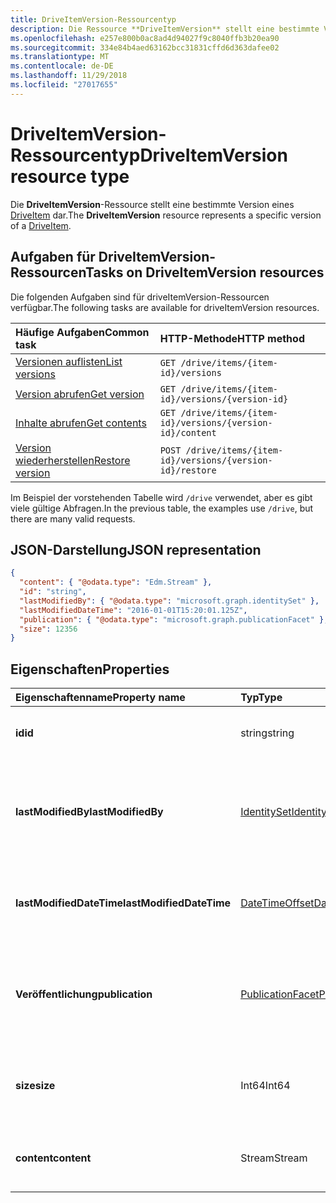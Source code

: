 ```yaml
---
title: DriveItemVersion-Ressourcentyp
description: Die Ressource **DriveItemVersion** stellt eine bestimmte Version von einer DriveItem dar.
ms.openlocfilehash: e257e800b0ac8ad4d94027f9c8040ffb3b20ea90
ms.sourcegitcommit: 334e84b4aed63162bcc31831cffd6d363dafee02
ms.translationtype: MT
ms.contentlocale: de-DE
ms.lasthandoff: 11/29/2018
ms.locfileid: "27017655"
---
```

# <a name="driveitemversion-resource-type"></a><span data-ttu-id="75079-103">DriveItemVersion-Ressourcentyp</span><span class="sxs-lookup"><span data-stu-id="75079-103">DriveItemVersion resource type</span></span>

<span data-ttu-id="75079-104">Die **DriveItemVersion**-Ressource stellt eine bestimmte Version eines [DriveItem](driveitem.md) dar.</span><span class="sxs-lookup"><span data-stu-id="75079-104">The **DriveItemVersion** resource represents a specific version of a [DriveItem](driveitem.md).</span></span>


## <a name="tasks-on-driveitemversion-resources"></a><span data-ttu-id="75079-105">Aufgaben für DriveItemVersion-Ressourcen</span><span class="sxs-lookup"><span data-stu-id="75079-105">Tasks on DriveItemVersion resources</span></span>

<span data-ttu-id="75079-106">Die folgenden Aufgaben sind für driveItemVersion-Ressourcen verfügbar.</span><span class="sxs-lookup"><span data-stu-id="75079-106">The following tasks are available for driveItemVersion resources.</span></span>

|            <span data-ttu-id="75079-107">Häufige Aufgaben</span><span class="sxs-lookup"><span data-stu-id="75079-107">Common task</span></span>             |         <span data-ttu-id="75079-108">HTTP-Methode</span><span class="sxs-lookup"><span data-stu-id="75079-108">HTTP method</span></span>         |
| :--------------------------------- | :-------------------------- |
| <span data-ttu-id="75079-109">[Versionen auflisten][version-list]</span><span class="sxs-lookup"><span data-stu-id="75079-109">[List versions][version-list]</span></span>      | `GET /drive/items/{item-id}/versions`  |
| <span data-ttu-id="75079-110">[Version abrufen][version-get]</span><span class="sxs-lookup"><span data-stu-id="75079-110">[Get version][version-get]</span></span>         | `GET /drive/items/{item-id}/versions/{version-id}`     |
| <span data-ttu-id="75079-111">[Inhalte abrufen][content-get]</span><span class="sxs-lookup"><span data-stu-id="75079-111">[Get contents][content-get]</span></span>        | `GET /drive/items/{item-id}/versions/{version-id}/content` |
| <span data-ttu-id="75079-112">[Version wiederherstellen][version-restore]</span><span class="sxs-lookup"><span data-stu-id="75079-112">[Restore version][version-restore]</span></span> | `POST /drive/items/{item-id}/versions/{version-id}/restore` |

[version-list]: ../api/driveitem-list-versions.md
[version-get]: ../api/driveitemversion-get.md
[content-get]: ../api/driveitemversion-get-contents.md
[version-restore]: ../api/driveitemversion-restore.md

<span data-ttu-id="75079-113">Im Beispiel der vorstehenden Tabelle wird `/drive` verwendet, aber es gibt viele gültige Abfragen.</span><span class="sxs-lookup"><span data-stu-id="75079-113">In the previous table, the examples use `/drive`, but there are many valid requests.</span></span>

## <a name="json-representation"></a><span data-ttu-id="75079-114">JSON-Darstellung</span><span class="sxs-lookup"><span data-stu-id="75079-114">JSON representation</span></span>

<!--{
  "blockType": "resource",
  "baseType": "microsoft.graph.baseItemVersion",
  "@odata.type": "microsoft.graph.driveItemVersion",
  "@type.aka": "oneDrive.driveItemVersion"
}-->

```json
{
  "content": { "@odata.type": "Edm.Stream" },
  "id": "string",
  "lastModifiedBy": { "@odata.type": "microsoft.graph.identitySet" },
  "lastModifiedDateTime": "2016-01-01T15:20:01.125Z",
  "publication": { "@odata.type": "microsoft.graph.publicationFacet" },
  "size": 12356
}
```

## <a name="properties"></a><span data-ttu-id="75079-115">Eigenschaften</span><span class="sxs-lookup"><span data-stu-id="75079-115">Properties</span></span>

|      <span data-ttu-id="75079-116">Eigenschaftenname</span><span class="sxs-lookup"><span data-stu-id="75079-116">Property name</span></span>       |                         <span data-ttu-id="75079-117">Typ</span><span class="sxs-lookup"><span data-stu-id="75079-117">Type</span></span>                         |                               <span data-ttu-id="75079-118">Beschreibung</span><span class="sxs-lookup"><span data-stu-id="75079-118">Description</span></span>                               |
| :----------------------- | :--------------------------------------------------- | :---------------------------------------------------------------------- |
| <span data-ttu-id="75079-119">**id**</span><span class="sxs-lookup"><span data-stu-id="75079-119">**id**</span></span>                   | <span data-ttu-id="75079-120">string</span><span class="sxs-lookup"><span data-stu-id="75079-120">string</span></span>                                               | <span data-ttu-id="75079-121">Die ID der Version.</span><span class="sxs-lookup"><span data-stu-id="75079-121">The ID of the version.</span></span> <span data-ttu-id="75079-122">Schreibgeschützt.</span><span class="sxs-lookup"><span data-stu-id="75079-122">Read-only.</span></span>                                       |
| <span data-ttu-id="75079-123">**lastModifiedBy**</span><span class="sxs-lookup"><span data-stu-id="75079-123">**lastModifiedBy**</span></span>       | [<span data-ttu-id="75079-124">IdentitySet</span><span class="sxs-lookup"><span data-stu-id="75079-124">IdentitySet</span></span>](../resources/identityset.md)           | <span data-ttu-id="75079-125">Die Identität des Benutzers, der die Version zuletzt geändert hat.</span><span class="sxs-lookup"><span data-stu-id="75079-125">Identity of the user which last modified the version.</span></span> <span data-ttu-id="75079-126">Schreibgeschützt.</span><span class="sxs-lookup"><span data-stu-id="75079-126">Read-only.</span></span>        |
| <span data-ttu-id="75079-127">**lastModifiedDateTime**</span><span class="sxs-lookup"><span data-stu-id="75079-127">**lastModifiedDateTime**</span></span> | [<span data-ttu-id="75079-128">DateTimeOffset</span><span class="sxs-lookup"><span data-stu-id="75079-128">DateTimeOffset</span></span>](../resources/timestamp.md)          | <span data-ttu-id="75079-129">Datum und Uhrzeit der letzten Änderung der Version.</span><span class="sxs-lookup"><span data-stu-id="75079-129">Date and time the version was last modified.</span></span> <span data-ttu-id="75079-130">Schreibgeschützt.</span><span class="sxs-lookup"><span data-stu-id="75079-130">Read-only.</span></span>                 |
| <span data-ttu-id="75079-131">**Veröffentlichung**</span><span class="sxs-lookup"><span data-stu-id="75079-131">**publication**</span></span>          | [<span data-ttu-id="75079-132">PublicationFacet</span><span class="sxs-lookup"><span data-stu-id="75079-132">PublicationFacet</span></span>](../resources/publicationfacet.md) | <span data-ttu-id="75079-133">Zeigt den Veröffentlichungsstatus dieser bestimmten Version an.</span><span class="sxs-lookup"><span data-stu-id="75079-133">Indicates the publication status of this particular version.</span></span> <span data-ttu-id="75079-134">Schreibgeschützt.</span><span class="sxs-lookup"><span data-stu-id="75079-134">Read-only.</span></span> |
| <span data-ttu-id="75079-135">**size**</span><span class="sxs-lookup"><span data-stu-id="75079-135">**size**</span></span>                 | <span data-ttu-id="75079-136">Int64</span><span class="sxs-lookup"><span data-stu-id="75079-136">Int64</span></span>                                                | <span data-ttu-id="75079-137">Gibt die Größe des Inhalt-Streams für diese Version des Elements an.</span><span class="sxs-lookup"><span data-stu-id="75079-137">Indicates the size of the content stream for this version of the item.</span></span>  |
| <span data-ttu-id="75079-138">**content**</span><span class="sxs-lookup"><span data-stu-id="75079-138">**content**</span></span>              | <span data-ttu-id="75079-139">Stream</span><span class="sxs-lookup"><span data-stu-id="75079-139">Stream</span></span>                                               | <span data-ttu-id="75079-140">Der Inhaltsstream für diese Version des Elements.</span><span class="sxs-lookup"><span data-stu-id="75079-140">The content stream for this version of the item.</span></span>                        |

<!-- {
  "type": "#page.annotation",
  "description": "The version facet provides information about the properties of a file version.",
  "keywords": "version,versions,version-history,history",
  "section": "documentation",
  "tocPath": "Facets/Version"
} -->
